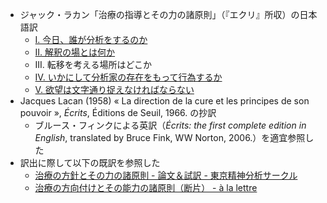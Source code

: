 - ジャック・ラカン「治療の指導とその力の諸原則」（『エクリ』所収）の日本語訳
	- [I. 今日、誰が分析をするのか](https://github.com/kyonenya/la-direction-de-la-cure/blob/main/1_%E4%BB%8A%E6%97%A5%E3%80%81%E8%AA%B0%E3%81%8C%E5%88%86%E6%9E%90%E3%82%92%E3%81%99%E3%82%8B%E3%81%AE%E3%81%8B.md)
	- [II. 解釈の場とは何か](https://github.com/kyonenya/la-direction-de-la-cure/blob/main/2_%E8%A7%A3%E9%87%88%E3%81%AE%E5%A0%B4%E3%81%A8%E3%81%AF%E4%BD%95%E3%81%8B.md)
	- III. 転移を考える場所はどこか
	- [IV. いかにして分析家の存在をもって行為するか](https://github.com/kyonenya/la-direction-de-la-cure/blob/main/4_%E3%81%84%E3%81%8B%E3%81%AB%E3%81%97%E3%81%A6%E5%88%86%E6%9E%90%E5%AE%B6%E3%81%AE%E5%AD%98%E5%9C%A8%E3%82%92%E3%82%82%E3%81%A3%E3%81%A6%E8%A1%8C%E7%82%BA%E3%81%99%E3%82%8B%E3%81%8B.md)
	- [V. 欲望は文字通り捉えなければならない](https://github.com/kyonenya/la-direction-de-la-cure/blob/main/5_欲望は文字通り捉えなければならない.md)
- Jacques Lacan (1958) « La direction de la cure et les principes de son pouvoir », *Écrits*, Éditions de Seuil, 1966. の抄訳
    - ブルース・フィンクによる英訳（*Écrits: the first complete edition in English*, translated by Bruce Fink, WW Norton, 2006.）を適宜参照した
- 訳出に際して以下の既訳を参照した
	- [治療の方針とその力の諸原則 - 論文＆試訳 - 東京精神分析サークル](https://cercle-psychanalytique.com/novel/cate2-5.html)
	- [治療の方向付けとその能力の諸原則（断片） - à la lettre](https://psychanalyse.hatenablog.com/entry/20041117/p1)
